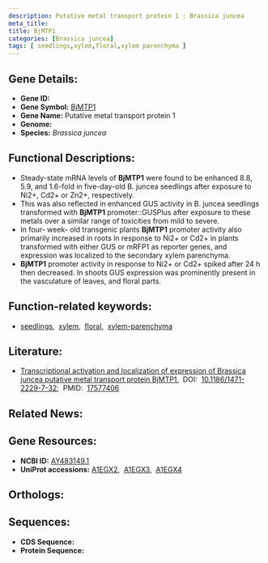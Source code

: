 ```yaml
---
description: Putative metal transport protein 1 ; Brassica juncea
meta_title:
title: BjMTP1
categories: [Brassica juncea]
tags: [ seedlings,xylem,floral,xylem parenchyma ]
---
```


## Gene Details:
- **Gene ID:** []()
- **Gene Symbol:** <u>BjMTP1</u>
- **Gene Name:** Putative metal transport protein 1
- **Genome:** 
- **Species:** *Brassica juncea*

## Functional Descriptions:
   - Steady-state mRNA levels of **BjMTP1** were found to be enhanced 8.8, 5.9, and 1.6-fold in five-day-old B. juncea seedlings after exposure to Ni2+, Cd2+ or Zn2+, respectively.
   - This was also reflected in enhanced GUS activity in B. juncea seedlings transformed with **BjMTP1** promoter::GUSPlus after exposure to these metals over a similar range of toxicities from mild to severe.
   - In four- week- old transgenic plants **BjMTP1** promoter activity also primarily increased in roots in response to Ni2+ or Cd2+ in plants transformed with either GUS or mRFP1 as reporter genes, and expression was localized to the secondary xylem parenchyma.
   - **BjMTP1** promoter activity in response to Ni2+ or Cd2+ spiked after 24 h then decreased. In shoots GUS expression was prominently present in the vasculature of leaves, and floral parts.

## Function-related keywords:
   - [seedlings](/tags/seedlings/),&nbsp;&nbsp;[xylem](/tags/xylem/),&nbsp;&nbsp;[floral](/tags/floral/),&nbsp;&nbsp;[xylem-parenchyma](/tags/xylem-parenchyma/)

## Literature:
   - [Transcriptional activation and localization of expression of Brassica juncea putative metal transport protein BjMTP1.](https://www.doi.org/10.1186/1471-2229-7-32)&nbsp;&nbsp;DOI:&nbsp;&nbsp;[10.1186/1471-2229-7-32](https://www.doi.org/10.1186/1471-2229-7-32);&nbsp;&nbsp;PMID:&nbsp;&nbsp;[17577406](https://pubmed.ncbi.nlm.nih.gov/17577406/)

## Related News:

## Gene Resources:
- **NCBI ID:**  [AY483149.1](https://www.ncbi.nlm.nih.gov/search/all/?term=AY483149.1)
- **UniProt accessions:**  [A1EGX2](https://www.uniprot.org/uniprotkb/A1EGX2/entry),&nbsp;&nbsp;[A1EGX3](https://www.uniprot.org/uniprotkb/A1EGX3/entry),&nbsp;&nbsp;[A1EGX4](https://www.uniprot.org/uniprotkb/A1EGX4/entry)

## Orthologs:

## Sequences:
- **CDS Sequence:**
- **Protein Sequence:**
